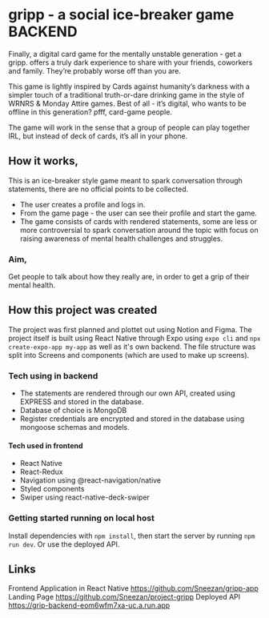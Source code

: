 # gripp - a social ice-breaker game BACKEND
Finally, a digital card game for the mentally unstable generation - get a gripp. offers a truly dark experience to share with your friends, coworkers and family. They’re probably worse off than you are. 

This game is lightly inspired by Cards against humanity’s darkness with a simpler touch of a traditional truth-or-dare drinking game in the style of WRNRS &  Monday Attire games. Best of all - it’s digital, who wants to be offline in this generation? pfff, card-game people. 

The game will work in the sense that a group of people can play together IRL, but instead of deck of cards, it’s all in your phone. 
## How it works, 
This is an ice-breaker style game meant to spark conversation through statements, there are no official points to be collected. 
- The user creates a profile and logs in. 
- From the game page - the user can see their profile and start the game. 
- The game consists of cards with rendered statements, some are less or more controversial to spark conversation around the topic with focus on raising awareness of mental health challenges and struggles. 

### Aim,  
Get people to talk about how they really are, in order to get a grip of their mental health. 

## How this project was created
The project was first planned and plottet out using Notion and Figma. The project itself is built using React Native through Expo using  `expo cli` and `npx create-expo-app my-app` as well as it's own backend. The file structure was split into Screens and components (which are used to make up screens). 

### Tech using in backend
- The statements are rendered through our own API, created using EXPRESS and stored in the database.
- Database of choice is MongoDB
- Register credentials are encrypted and stored in the database using mongoose schemas and models. 

#### Tech used in frontend
- React Native
- React-Redux
- Navigation using @react-navigation/native
- Styled components 
- Swiper using react-native-deck-swiper


### Getting started running on local host
Install dependencies with `npm install`, then start the server by running `npm run dev`. Or use the deployed API. 

## Links
Frontend Application in React Native https://github.com/Sneezan/gripp-app
Landing Page https://github.com/Sneezan/project-gripp
Deployed API https://grip-backend-eom6wfm7xa-uc.a.run.app 